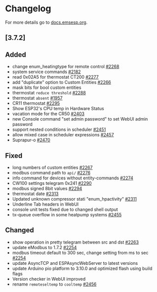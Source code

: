 # Changelog

For more details go to [docs.emsesp.org](https://docs.emsesp.org/).

## [3.7.2]

## Added

- change enum_heatingtype for remote control [#2268](https://github.com/emsesp/EMS-ESP32/issues/2268)
- system service commands [#2182](https://github.com/emsesp/EMS-ESP32/issues/2182)
- read 0x02A5 for thermostat CT200 [#2277](https://github.com/emsesp/EMS-ESP32/issues/2277)
- add "duplicate" option to Custom Entities [#2266](https://github.com/emsesp/EMS-ESP32/discussion/2266)
- mask bits for bool custom entities
- thermostat `reduce threshold` [#2288](https://github.com/emsesp/EMS-ESP32/issues/2288)
- thermostat `absent` [#1957](https://github.com/emsesp/EMS-ESP32/issues/1957)
- CR11 thermostat [#2295](https://github.com/emsesp/EMS-ESP32/issues/2295)
- Show ESP32's CPU temp in Hardware Status
- vacation mode for the CR50 [#2403](https://github.com/emsesp/EMS-ESP32/issues/2403)
- new Console command "set admin password" to set WebUI admin password
- support nested conditions in scheduler [#2451](https://github.com/emsesp/EMS-ESP32/issues/2451)
- allow mixed case in scheduler expressions [#2457](https://github.com/emsesp/EMS-ESP32/issues/2457)
- Suprapur-o [#2470](https://github.com/emsesp/EMS-ESP32/issues/2470)

## Fixed

- long numbers of custom entities [#2267](https://github.com/emsesp/EMS-ESP32/issues/2267)
- modbus command path to `api/` [#2276](https://github.com/emsesp/EMS-ESP32/issues/2276)
- info command for devices without entity-commands [#2274](https://github.com/emsesp/EMS-ESP32/issues/2274)
- CW100 settings telegram 0x241 [#2290](https://github.com/emsesp/EMS-ESP32/issues/2290)
- modbus signed 8bit values [#2294](https://github.com/emsesp/EMS-ESP32/issues/2294)
- thermostat date [#2313](https://github.com/emsesp/EMS-ESP32/issues/2313)
- Updated unknown compressor stati "enum_hpactivity" [#2311](https://github.com/emsesp/EMS-ESP32/pull/2311)
- Underline Tab headers in WebUI
- console unit tests fixed due to changed shell output
- tx-queue overflow in some heatpump systems [#2455](https://github.com/emsesp/EMS-ESP32/issues/2455)

## Changed

- show operation in pretty telegram between src and dst [#2263](https://github.com/emsesp/EMS-ESP32/discussions/2263)
- update eModbus to 1.7.2 [#2254](https://github.com/emsesp/EMS-ESP32/issues/2254)
- modbus timeout default to 300 sec, change setting from ms to sec [#2254](https://github.com/emsesp/EMS-ESP32/issues/2254)
- update AsyncTCP and ESPAsyncWebServer to latest versions
- update Arduino pio platform to 3.10.0 and optimized flash using build flags
- Version checker in WebUI improved
- rename `remoteseltemp` to `cooltemp` [#2456](https://github.com/emsesp/EMS-ESP32/issues/2456)
